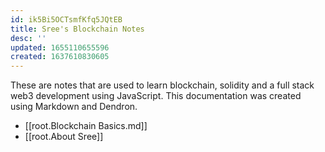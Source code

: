 ```yaml
---
id: ik5Bi5OCTsmfKfq5JQtEB
title: Sree's Blockchain Notes
desc: ''
updated: 1655110655596
created: 1637610830605
---
```

 
These are notes that are used to learn blockchain, solidity and a full stack web3 development using JavaScript. This documentation was created using Markdown and Dendron. 

- [[root.Blockchain Basics.md]]
- [[root.About Sree]]